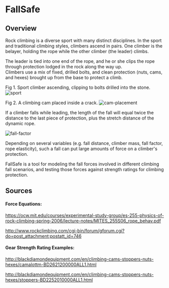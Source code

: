 # FallSafe

## Overview

Rock climbing is a diverse sport with many distinct disciplines.  In the sport and traditional climbing styles, climbers ascend in pairs.  One climber is the belayer, holding the rope while the other climber (the leader) climbs.

The leader is tied into one end of the rope, and he or she clips the rope through protection lodged in the rock along the way up.  
Climbers use a mix of fixed, drilled bolts, and clean protection (nuts, cams, and hexes) brought up from the base to protect a climb.

Fig 1. Sport climber ascending, clipping to bolts drilled into the stone.
![sport](https://user-images.githubusercontent.com/29419913/31064710-cd25db62-a6f3-11e7-965c-ba83a45ee94a.jpg)

Fig 2. A climbing cam placed inside a crack.
![cam-placement](https://camo.githubusercontent.com/8d73f7b5388bee6e90964e821b5d31a03267aef2/68747470733a2f2f73697465732e646172746d6f7574682e6564752f666f6c6b6c6f7265617263686976652f66696c65732f323031362f30352f3230303933335f32393535335f584c2d363234783833322e6a7067)

If a climber falls while leading, the length of the fall will equal twice the distance to the last piece of protection, plus the stretch distance of the dynamic rope.  

![fall-factor](https://camo.githubusercontent.com/de19d9566ae69629f69dcc66dad91f1186333971/68747470733a2f2f7777772e726f7065626f6f6b2e636f6d2f77702d636f6e74656e742f75706c6f6164732f323031362f31312f66662d6c6561642d636c696d62696e672e6a7067)

Depending on several variables (e.g. fall distance, climber mass, fall factor, rope elasticity), such a fall can put large amounts of force on a climber's protection.

FallSafe is a tool for modeling the fall forces involved in different climbing fall scenarios, and testing those forces against strength ratings for climbing protection.


## Sources

#### Force Equations:
https://ocw.mit.edu/courses/experimental-study-group/es-255-physics-of-rock-climbing-spring-2006/lecture-notes/MITES_255S06_rope_behav.pdf

http://www.rockclimbing.com/cgi-bin/forum/gforum.cgi?do=post_attachment;postatt_id=746

#### Gear Strength Rating Examples:
http://blackdiamondequipment.com/en/climbing-cams-stoppers-nuts-hexes/camalottm-BD2621200000ALL1.html

http://blackdiamondequipment.com/en/climbing-cams-stoppers-nuts-hexes/stoppers-BD2252010000ALL1.html
